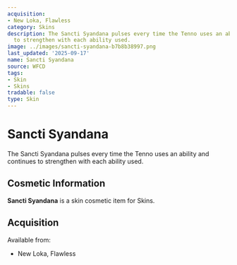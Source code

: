 ```yaml
---
acquisition:
- New Loka, Flawless
category: Skins
description: The Sancti Syandana pulses every time the Tenno uses an ability and continues
  to strengthen with each ability used.
image: ../images/sancti-syandana-b7b8b38997.png
last_updated: '2025-09-17'
name: Sancti Syandana
source: WFCD
tags:
- Skin
- Skins
tradable: false
type: Skin
---
```


# Sancti Syandana

The Sancti Syandana pulses every time the Tenno uses an ability and continues to strengthen with each ability used.

## Cosmetic Information

**Sancti Syandana** is a skin cosmetic item for Skins.

## Acquisition

Available from:
- New Loka, Flawless

